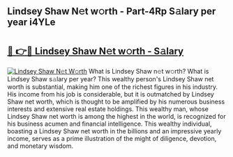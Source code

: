 ## Lindsey Shaw N𝚎t w𝚘rth - Part-4Rp S𝚊lary per year i4YLe

# <h2><a href="http://gc585t.nevu.top/?p=Lindsey+Shaw">🔗 👉🔴 Lindsey Shaw N𝚎t w𝚘rth - S𝚊lary</a></h2>

[![Lindsey Shaw N𝚎t W𝚘rth](https://i.imgur.com/Oavwk0R.jpeg)](http://gc585t.nevu.top/?p=Lindsey+Shaw)
What is Lindsey Shaw n𝚎t w𝚘rth? What is Lindsey Shaw s𝚊lary per year?
This wealthy person's Lindsey Shaw net worth is substantial, making him one of the richest figures in his industry. His income from his job is considerable, but it is outmatched by Lindsey Shaw net worth, which is thought to be amplified by his numerous business interests and extensive real estate holdings. This wealthy man, whose Lindsey Shaw net worth is among the highest in the world, is recognized for his business acumen and financial intelligence. This wealthy individual, boasting a Lindsey Shaw net worth in the billions and an impressive yearly income, serves as a prime illustration of the might of diligence, devotion, and monetary wisdom.
